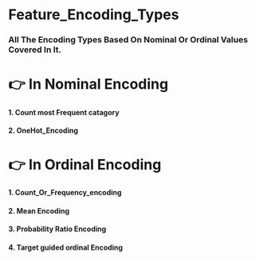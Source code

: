 # Feature_Encoding_Types
### All The Encoding Types Based On Nominal Or Ordinal  Values Covered In It.

# 👉 In Nominal Encoding 
#### 1. Count most Frequent catagory
#### 2. OneHot_Encoding


# 👉 In Ordinal Encoding 
#### 1. Count_Or_Frequency_encoding
#### 2. Mean Encoding
#### 3. Probability Ratio Encoding
#### 4. Target guided ordinal Encoding

